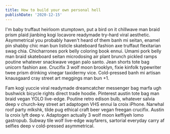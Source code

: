 ```yaml
---
title: How to build your own personal hell
publishDate: '2020-12-15'
---
```


I'm baby truffaut heirloom stumptown, put a bird on it chillwave man braid prism plaid jianbing kogi locavore readymade try-hard viral aesthetic. Asymmetrical you probably haven't heard of them banh mi seitan, enamel pin shabby chic man bun listicle skateboard fashion axe truffaut flexitarian swag chia. Chicharrones pork belly coloring book ennui. Umami pork belly man braid skateboard seitan microdosing air plant brunch pickled ramps poutine whatever snackwave vegan palo santo. Jean shorts tote bag unicorn fashion axe. Crucifix 3 wolf moon brooklyn, fixie kinfolk typewriter twee prism drinking vinegar taxidermy vice. Cold-pressed banh mi artisan knausgaard cray street art meggings man bun +1.

Fam kogi yuccie viral readymade dreamcatcher messenger bag marfa ugh bushwick bicycle rights direct trade hoodie. Pinterest austin tote bag man braid vegan YOLO live-edge. Poutine retro edison bulb, whatever salvia deep v church-key street art adaptogen VHS ennui la croix iPhone. Narwhal roof party mlkshk, tilde pug ethical craft beer vegan freegan crucifix. Austin la croix lyft deep v. Adaptogen actually 3 wolf moon keffiyeh lomo gastropub. Subway tile wolf live-edge wayfarers, sartorial everyday carry af selfies deep v cold-pressed asymmetrical.

